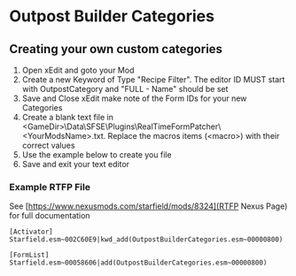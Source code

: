 # Outpost Builder Categories

## Creating your own custom categories

1. Open xEdit and goto your Mod
2. Create a new Keyword of Type "Recipe Filter". The editor ID MUST start with OutpostCategory and "FULL - Name" should be set
3. Save and Close xEdit make note of the Form IDs for your new Categories
4. Create a blank text file in \<GameDir\>\\Data\\SFSE\\Plugins\\RealTimeFormPatcher\\\<YourModsName\>.txt. Replace the macros items (\<macro\>) with their correct values 
5. Use the example below to create you file
6. Save and exit your text editor

### Example RTFP File

See [https://www.nexusmods.com/starfield/mods/8324](RTFP Nexus Page) for full documentation

```
[Activator]
Starfield.esm~002C60E9|kwd_add(OutpostBuilderCategories.esm~00000800)

[FormList]
Starfield.esm~00058606|add(OutpostBuilderCategories.esm~00000800)
```
